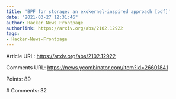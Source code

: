 ```yaml
---
title: 'BPF for storage: an exokernel-inspired approach [pdf]'
date: "2021-03-27 12:31:46"
author: Hacker News Frontpage
authorlink: https://arxiv.org/abs/2102.12922
tags:
- Hacker-News-Frontpage
---
```


<p>Article URL: <a href="https://arxiv.org/abs/2102.12922">https://arxiv.org/abs/2102.12922</a></p>
<p>Comments URL: <a href="https://news.ycombinator.com/item?id=26601841">https://news.ycombinator.com/item?id=26601841</a></p>
<p>Points: 89</p>
<p># Comments: 32</p>
